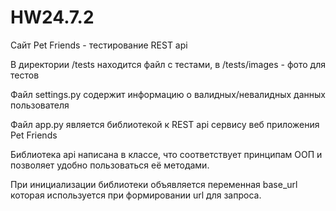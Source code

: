 # HW24.7.2
Сайт Pet Friends - тестирование REST api 

В директории /tests  находится файл с тестами, в /tests/images - фото для тестов 

Файл settings.py содержит информацию о валидных/невалидных данных пользователя

Файл app.py является библиотекой к REST api сервису веб приложения Pet Friends

Библиотека api написана в классе, что соответствует принципам ООП и позволяет удобно пользоваться её методами.

При инициализации библиотеки объявляется переменная base_url которая используется при формировании url для запроса.
